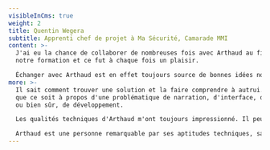```yaml
---
visibleInCms: true
weight: 2
title: Quentin Wegera
subtitle: Apprenti chef de projet à Ma Sécurité, Camarade MMI
content: >-
  J'ai eu la chance de collaborer de nombreuses fois avec Arthaud au fil de
  notre formation et ce fut à chaque fois un plaisir. 

  Échanger avec Arthaud est en effet toujours source de bonnes idées novatrices et efficaces. 
more: >-
  Il sait comment trouver une solution et la faire comprendre à autrui. Et ce,
  que ce soit à propos d'une problématique de narration, d'interface, de visuel,
  ou bien sûr, de développement. 

  Les qualités techniques d'Arthaud m'ont toujours impressionné. Il peut aisément lancer un projet complexe, le diriger et le concevoir de bout en bout avec une équipe de 2, 5 ou 20 personnes.

  Arthaud est une personne remarquable par ses aptitudes techniques, sa culture (générale et numérique) grandement développée et son humanisme profond.
---
```

